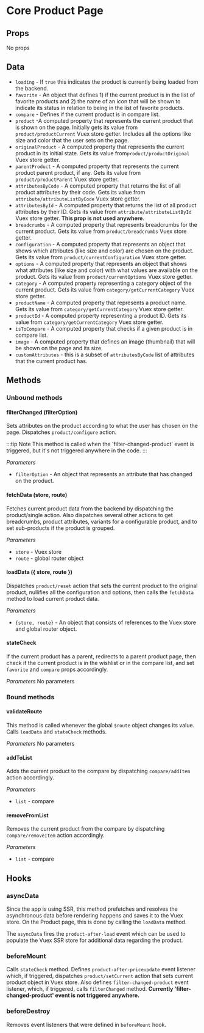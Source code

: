 # Core Product Page

## Props

No props

## Data

- `loading` - If `true` this indicates the product is currently being loaded from the backend.
- `favorite` - An object that defines 1) if the current product is in the list of favorite products and 2) the name of an icon that will be shown to indicate its status in relation to being in the list of favorite products.
- `compare` - Defines if the current product is in compare list.
- `product` -A computed property that represents the current product that is shown on the page. Initially gets its value from `product/productCurrent` Vuex store getter. Includes all the options like size and color that the user sets on the page.
- `originalProduct` - A computed property that represents the current product in its initial state. Gets its value from`product/productOriginal` Vuex store getter.
- `parentProduct` - A computed property that represents the current product parent product, if any. Gets its value from `product/productParent` Vuex store getter.
- `attributesByCode` - A computed property that returns the list of all product attributes by their code. Gets its value from `attribute/attributeListByCode` Vuex store getter.
- `attributesById` - A computed property that returns the list of all product attributes by their ID. Gets its value from `attribute/attributeListById` Vuex store getter. **This prop is not used anywhere**.
- `breadcrumbs` - A computed property that represents breadcrumbs for the current product. Gets its value from `product/breadcrumbs` Vuex store getter.
- `configuration` - A computed property that represents an object that shows which attributes (like size and color) are chosen on the product. Gets its value from `product/currentConfiguration` Vuex store getter.
- `options` - A computed property that represents an object that shows what attributes (like size and color) with what values are available on the product. Gets its value from `product/currentOptions` Vuex store getter.
- `category` - A computed property representing a category object of the current product. Gets its value from `category/getCurrentCategory` Vuex store getter.
- `productName` - A computed property that represents a product name. Gets its value from `category/getCurrentCategory` Vuex store getter.
- `productId` - A computed property representing a product ID. Gets its value from `category/getCurrentCategory` Vuex store getter.
- `isToCompare` - A computed property that checks if a given product is in compare list.
- `image` - A computed property that defines an image (thumbnail) that will be shown on the page and its size.
- `customAttributes` - this is a subset of `attributesByCode` list of attributes that the current product has.

## Methods

### Unbound methods

#### filterChanged (filterOption)

Sets attributes on the product according to what the user has chosen on the page. Dispatches `product/configure` action.

:::tip Note
This method is called when the 'filter-changed-product' event is triggered, but it's not triggered anywhere in the code.
:::

_Parameters_

- `filterOption` - An object that represents an attribute that has changed on the product.

#### fetchData (store, route)

Fetches current product data from the backend by dispatching the product/single action. Also dispatches several other actions to get breadcrumbs, product attributes, variants for a configurable product, and to set sub-products if the product is grouped.

_Parameters_

- `store` - Vuex store
- `route` - global router object

#### loadData ({ store, route })

Dispatches `product/reset` action that sets the current product to the original product, nullifies all the configuration and options, then calls the `fetchData` method to load current product data.

_Parameters_

- `{store, route}` - An object that consists of references to the Vuex store and global router object.

#### stateCheck

If the current product has a parent, redirects to a parent product page, then check if the current product is in the wishlist or in the compare list, and set `favorite` and `compare` props accordingly.

_Parameters_
No parameters

### Bound methods

#### validateRoute

This method is called whenever the global `$route` object changes its value. Calls `loadData` and `stateCheck` methods.

_Parameters_
No parameters

#### addToList

Adds the current product to the compare by dispatching `compare/addItem` action accordingly.

_Parameters_

- `list` - compare

#### removeFromList

Removes the current product from the compare by dispatching `compare/removeItem` action accordingly.

_Parameters_

- `list` - compare

## Hooks

### asyncData

Since the app is using SSR, this method prefetches and resolves the asynchronous data before rendering happens and saves it to the Vuex store. On the Product page, this is done by calling the `loadData` method.

The `asyncData` fires the `product-after-load` event which can be used to populate the Vuex SSR store for additional data regarding the product.

### beforeMount

Calls `stateCheck` method. Defines `product-after-priceupdate` event listener which, if triggered, dispatches `product/setCurrent` action that sets current product object in Vuex store. Also defines `filter-changed-product` event listener, which, if triggered, calls `filterChanged` method. **Currently 'filter-changed-product' event is not triggered anywhere.**

### beforeDestroy

Removes event listeners that were defined in `beforeMount` hook.
